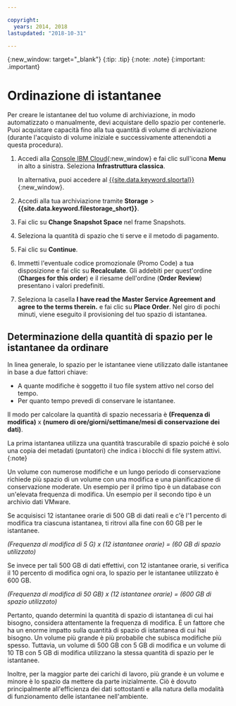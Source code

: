 ```yaml
---

copyright:
  years: 2014, 2018
lastupdated: "2018-10-31"

---
```

{:new_window: target="_blank"}
{:tip: .tip}
{:note: .note}
{:important: .important}

# Ordinazione di istantanee

Per creare le istantanee del tuo volume di archiviazione, in modo automatizzato o manualmente, devi acquistare dello spazio per contenerle. Puoi acquistare capacità fino alla tua quantità di volume di archiviazione (durante l'acquisto di volume iniziale e successivamente attenendoti a questa procedura).

1. Accedi alla [Console IBM Cloud](https://console.bluemix.net/catalog/){:new_window} e fai clic sull'icona **Menu** in alto a sinistra. Seleziona **Infrastruttura classica**. 

   In alternativa, puoi accedere al [{{site.data.keyword.slportal}}](https://control.softlayer.com/){:new_window}.
2. Accedi alla tua archiviazione tramite **Storage** > **{{site.data.keyword.filestorage_short}}**.
3. Fai clic su **Change Snapshot Space** nel frame Snapshots. 
4. Seleziona la quantità di spazio che ti serve e il metodo di pagamento. 
5. Fai clic su **Continue**.
6. Immetti l'eventuale codice promozionale (Promo Code) a tua disposizione e fai clic su **Recalculate**. Gli addebiti per quest'ordine (**Charges for this order**) e il riesame dell'ordine (**Order Review**) presentano i valori predefiniti.
7. Seleziona la casella **I have read the Master Service Agreement and agree to the terms therein.** e fai clic su **Place Order**. Nel giro di pochi minuti, viene eseguito il provisioning del tuo spazio di istantanea. 

## Determinazione della quantità di spazio per le istantanee da ordinare

In linea generale, lo spazio per le istantanee viene utilizzato dalle istantanee in base a due fattori chiave:
- A quante modifiche è soggetto il tuo file system attivo nel corso del tempo.
- Per quanto tempo prevedi di conservare le istantanee.  

Il modo per calcolare la quantità di spazio necessaria è **(Frequenza di modifica)** x **(numero di ore/giorni/settimane/mesi di conservazione dei dati)**.  

La prima istantanea utilizza una quantità trascurabile di spazio poiché è solo una copia dei metadati (puntatori) che indica i blocchi di file system attivi.
{:note}

Un volume con numerose modifiche e un lungo periodo di conservazione richiede più spazio di un volume con una modifica e una pianificazione di conservazione moderate. Un esempio per il primo tipo è un database con un'elevata frequenza di modifica. Un esempio per il secondo tipo è un archivio dati VMware.

Se acquisisci 12 istantanee orarie di 500 GB di dati reali e c'è l'1 percento di modifica tra ciascuna istantanea, ti ritrovi alla fine con 60 GB per le istantanee.

*(Frequenza di modifica di 5 G) x (12 istantanee orarie) = (60 GB di spazio utilizzato)*

Se invece per tali 500 GB di dati effettivi, con 12 istantanee orarie, si verifica il 10 percento di modifica ogni ora, lo spazio per le istantanee utilizzato è 600 GB.

*(Frequenza di modifica di 50 GB) x (12 istantanee orarie) = (600 GB di spazio utilizzato)*

Pertanto, quando determini la quantità di spazio di istantanea di cui hai bisogno, considera attentamente la frequenza di modifica. È un fattore che ha un enorme impatto sulla quantità di spazio di istantanea di cui hai bisogno. Un volume più grande è più probabile che subisca modifiche più spesso. Tuttavia, un volume di 500 GB con 5 GB di modifica e un volume di 10 TB con 5 GB di modifica utilizzano la stessa quantità di spazio per le istantanee.

Inoltre, per la maggior parte dei carichi di lavoro, più grande è un volume e minore è lo spazio da mettere da parte inizialmente. Ciò è dovuto principalmente all'efficienza dei dati sottostanti e alla natura della modalità di funzionamento delle istantanee nell'ambiente.
